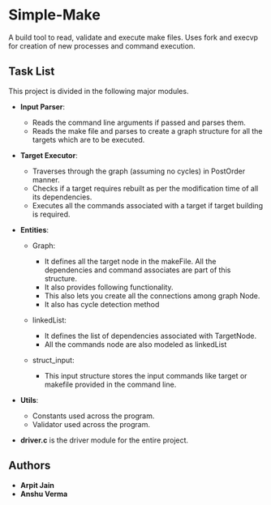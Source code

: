 # Simple-Make

A build tool to read, validate and execute make files.
Uses fork and execvp for creation of new processes and command execution.

## Task List

This project is divided in the following major modules.

* **Input Parser**: 
    * Reads the command line arguments if passed and parses them.
    * Reads the make file and parses to create a graph structure for all the targets which are to be executed.

* **Target Executor**:
    * Traverses through the graph (assuming no cycles) in PostOrder manner.
    * Checks if a target requires rebuilt as per the modification time of all its dependencies.
    * Executes all the commands associated with a target if target building is required.

* **Entities**:
    * Graph:
        * It defines all the target node in the makeFile. All the dependencies and command associates are part of this structure.
        * It also provides following functionality.
        * This also lets you create all the connections among graph Node.
        * It also has cycle detection method
    
    * linkedList:
        * It defines the list of dependencies associated with TargetNode.
        * All the commands node are also modeled as linkedList
    
    * struct_input:
        * This input structure stores the input commands like target or makefile provided in the command line.
    
* **Utils**: 
    * Constants used across the program.
    * Validator used across the program.

* **driver.c** is the driver module for the entire project.

## Authors

* **Arpit Jain**
* **Anshu Verma**
